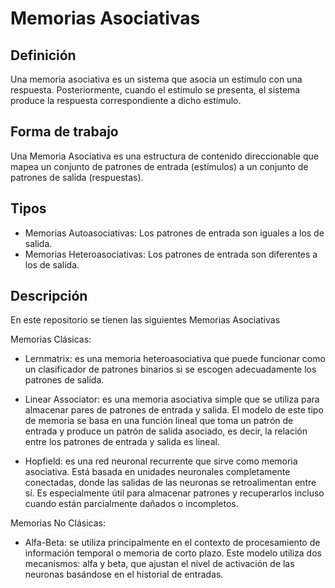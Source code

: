 # Memorias Asociativas

## Definición
Una memoria asociativa es un sistema que asocia un estímulo con una respuesta. Posteriormente, cuando el estímulo se presenta, el sistema produce la respuesta correspondiente a dicho estímulo.

## Forma de trabajo
Una Memoria Asociativa es una estructura de contenido direccionable que mapea un conjunto de patrones de entrada (estímulos) a un conjunto de patrones de salida (respuestas).

## Tipos
- Memorias Autoasociativas: Los patrones de entrada son iguales a los de salida.
- Memorias Heteroasociativas: Los patrones de entrada son diferentes a los de salida.

## Descripción
En este repositorio se tienen las siguientes Memorias Asociativas

Memorias Clásicas:
* Lernmatrix: es una memoria heteroasociativa que puede funcionar como un clasificador de patrones binarios si se escogen adecuadamente los patrones de salida.
  
* Linear Associator: es una memoria asociativa simple que se utiliza para almacenar pares de patrones de entrada y salida. El modelo de este tipo de memoria se basa en una función lineal que toma un patrón de entrada y produce un patrón de salida asociado, es decir, la relación entre los patrones de entrada y salida es lineal.
  
* Hopfield: es una red neuronal recurrente que sirve como memoria asociativa. Está basada en unidades neuronales completamente conectadas, donde las salidas de las neuronas se retroalimentan entre sí. Es especialmente útil para almacenar patrones y recuperarlos incluso cuando están parcialmente dañados o incompletos.

Memorias No Clásicas:
* Alfa-Beta: se utiliza principalmente en el contexto de procesamiento de información temporal o memoria de corto plazo. Este modelo utiliza dos mecanismos: alfa y beta, que ajustan el nivel de activación de las neuronas basándose en el historial de entradas.
